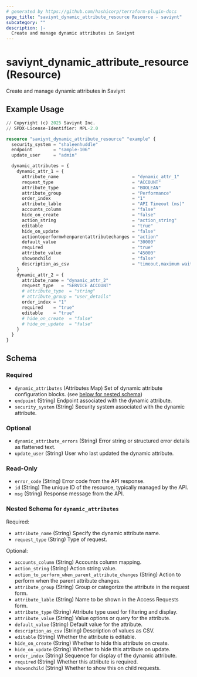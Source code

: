 ```yaml
---
# generated by https://github.com/hashicorp/terraform-plugin-docs
page_title: "saviynt_dynamic_attribute_resource Resource - saviynt"
subcategory: ""
description: |-
  Create and manage dynamic attributes in Saviynt
---
```


# saviynt_dynamic_attribute_resource (Resource)

Create and manage dynamic attributes in Saviynt

## Example Usage

```terraform
// Copyright (c) 2025 Saviynt Inc.
// SPDX-License-Identifier: MPL-2.0

resource "saviynt_dynamic_attribute_resource" "example" {
  security_system = "shaleenhuddle"
  endpoint        = "sample-106"
  update_user     = "admin"

  dynamic_attributes = {
    dynamic_attr_1 = {
      attribute_name                            = "dynamic_attr_1"
      request_type                              = "ACCOUNT"
      attribute_type                            = "BOOLEAN"
      attribute_group                           = "Performance"
      order_index                               = "1"
      attribute_lable                           = "API Timeout (ms)"
      accounts_column                           = "false"
      hide_on_create                            = "false"
      action_string                             = "action_string"
      editable                                  = "true"
      hide_on_update                            = "false"
      actiontoperformwhenparentattributechanges = "action"
      default_value                             = "30000"
      required                                  = "true"
      attribute_value                           = "45000"
      showonchild                               = "false"
      description_as_csv                        = "timeout,maximum wait time"
    }
    dynamic_attr_2 = {
      attribute_name = "dynamic_attr_2"
      request_type   = "SERVICE ACCOUNT"
      # attribute_type  = "string"
      # attribute_group = "user_details"
      order_index = "1"
      required    = "true"
      editable    = "true"
      # hide_on_create  = "false"
      # hide_on_update  = "false"
    }
  }
}
```

<!-- schema generated by tfplugindocs -->
## Schema

### Required

- `dynamic_attributes` (Attributes Map) Set of dynamic attribute configuration blocks. (see [below for nested schema](#nestedatt--dynamic_attributes))
- `endpoint` (String) Endpoint associated with the dynamic attribute.
- `security_system` (String) Security system associated with the dynamic attribute.

### Optional

- `dynamic_attribute_errors` (String) Error string or structured error details as flattened text.
- `update_user` (String) User who last updated the dynamic attribute.

### Read-Only

- `error_code` (String) Error code from the API response.
- `id` (String) The unique ID of the resource, typically managed by the API.
- `msg` (String) Response message from the API.

<a id="nestedatt--dynamic_attributes"></a>
### Nested Schema for `dynamic_attributes`

Required:

- `attribute_name` (String) Specify the dynamic attribute name.
- `request_type` (String) Type of request.

Optional:

- `accounts_column` (String) Accounts column mapping.
- `action_string` (String) Action string value.
- `action_to_perform_when_parent_attribute_changes` (String) Action to perform when the parent attribute changes.
- `attribute_group` (String) Group or categorize the attribute in the request form.
- `attribute_lable` (String) Name to be shown in the Access Requests form.
- `attribute_type` (String) Attribute type used for filtering and display.
- `attribute_value` (String) Value options or query for the attribute.
- `default_value` (String) Default value for the attribute.
- `description_as_csv` (String) Description of values as CSV.
- `editable` (String) Whether the attribute is editable.
- `hide_on_create` (String) Whether to hide this attribute on create.
- `hide_on_update` (String) Whether to hide this attribute on update.
- `order_index` (String) Sequence for display of the dynamic attribute.
- `required` (String) Whether this attribute is required.
- `showonchild` (String) Whether to show this on child requests.

